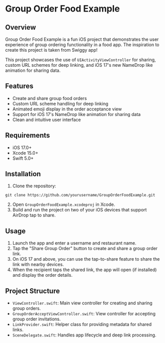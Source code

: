 # Group Order Food Example

## Overview

Group Order Food Example is a fun iOS project that demonstrates the user experience of group ordering functionality in a food app. The inspiration to create this project is taken from Swiggy app!

This project showcases the use of `UIActivityViewController` for sharing, custom URL schemes for deep linking, and iOS 17's new NameDrop like animation for sharing data.

## Features

- Create and share group food orders
- Custom URL scheme handling for deep linking
- Animated emoji display in the order acceptance view
- Support for iOS 17's NameDrop like animation for sharing data
- Clean and intuitive user interface

## Requirements

- iOS 17.0+
- Xcode 15.0+
- Swift 5.0+

## Installation

1. Clone the repository:
```
git clone https://github.com/yourusername/GroupOrderFoodExample.git
```
2. Open `GroupOrderFoodExample.xcodeproj` in Xcode.
3. Build and run the project on two of your iOS devices that support AirDrop tap to share.

## Usage

1. Launch the app and enter a username and restaurant name.
2. Tap the "Share Group Order" button to create and share a group order link.
3. On iOS 17 and above, you can use the tap-to-share feature to share the link with nearby devices.
4. When the recipient taps the shared link, the app will open (if installed) and display the order details.

## Project Structure

- `ViewController.swift`: Main view controller for creating and sharing group orders.
- `GroupOrderAcceptViewController.swift`: View controller for accepting group order invitations.
- `LinkProvider.swift`: Helper class for providing metadata for shared links.
- `SceneDelegate.swift`: Handles app lifecycle and deep link processing.